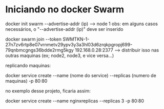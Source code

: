 # Iniciando no docker Swarm

docker init swarm --advertise-addr (ip) --> node 1
obs: em alguns casos necessários, o "--advertise-addr (ip)" deve ser inserido

docker swarm join --token SWMTKN-1-27n7zv6rtp8e07vrnmetv29ypv3y3a3hl03d6zrqkpgropj699-79qnbmcgngs36bdde2rmg5kgy 192.168.0.28:2377 --> distribuir isso nas outras maquinas (ex; node2, node3, e vice versa...)



replicando maquinas: 

docker service create --name (nome do service) --replicas (numero de maquinas) -p 80:80

no exemplo desse projeto, ficaria assim: 

docker service create --name nginxreplicas --replicas 3 -p 80:80